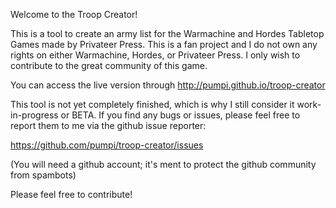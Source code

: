 Welcome to the Troop Creator!

This is a tool to create an army list for the Warmachine and Hordes Tabletop Games made by Privateer Press.
This is a fan project and I do not own any rights on either Warmachine, Hordes, or Privateer Press.
I only wish to contribute to the great community of this game.

You can access the live version through http://pumpi.github.io/troop-creator

This tool is not yet completely finished, which is why I still consider it work-in-progress or BETA.
If you find any bugs or issues, please feel free to report them to me via the github issue reporter:

https://github.com/pumpi/troop-creator/issues

(You will need a github account; it's ment to protect the github community from spambots)

Please feel free to contribute!